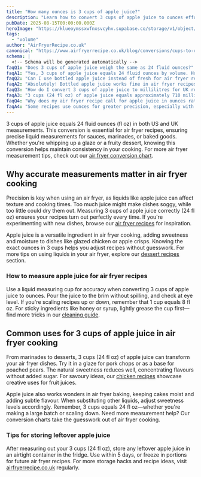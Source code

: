 ```yaml
---
title: "How many ounces is 3 cups of apple juice?"
description: "Learn how to convert 3 cups of apple juice to ounces effortlessly for perfect air fryer recipes. Includes UK measurements and tips!"
pubDate: 2025-08-15T00:00:00.000Z
heroImage: "https://klueoymssxwfnxsvcyhv.supabase.co/storage/v1/object/public/Shmucket/how-many-ounces-is-3-cups-of-apple-juice.webp"
tags:
  - "volume"
author: "AirFryerRecipe.co.uk"
canonical: "https://www.airfryerrecipe.co.uk/blog/conversions/cups-to-ounces/how-many-ounces-is-3-cups-of-apple-juice"
schema: |
  <!-- Schema will be generated automatically -->
faqQ1: "Does 3 cups of apple juice weigh the same as 24 fluid ounces?"
faqA1: "Yes, 3 cups of apple juice equals 24 fluid ounces by volume. However, weight can vary slightly depending on temperature and sugar content. For most air fryer recipes, the fluid ounce measurement is what matters most."
faqQ2: "Can I use bottled apple juice instead of fresh for air fryer recipes?"
faqA2: "Absolutely! Bottled apple juice works fine in air fryer recipes, though fresh-pressed may offer more flavour. Just ensure you're measuring accurately—3 cups equals 24 fl oz regardless of the juice type. Adjust sweetness if needed."
faqQ3: "How do I convert 3 cups of apple juice to millilitres for UK recipes?"
faqA3: "3 cups (24 fl oz) of apple juice equals approximately 710 millilitres. This conversion helps when following UK-specific air fryer recipes. Always use a measuring jug for liquids to ensure precision."
faqQ4: "Why does my air fryer recipe call for apple juice in ounces rather than cups?"
faqA4: "Some recipes use ounces for greater precision, especially with liquids that affect texture. Remember, 3 cups equals 24 fl oz—this consistency helps when scaling recipes up or down in your air fryer."
---
```

<p>3 cups of apple juice equals 24 fluid ounces (fl oz) in both US and UK measurements. This conversion is essential for air fryer recipes, ensuring precise liquid measurements for sauces, marinades, or baked goods. Whether you're whipping up a glaze or a fruity dessert, knowing this conversion helps maintain consistency in your cooking. For more air fryer measurement tips, check out our <a href=https://www.airfryerrecipe.co.uk/air-fryer-conversion-chart>air fryer conversion chart</a>.</p>  

<h2>Why accurate measurements matter in air fryer cooking</h2>  
<p>Precision is key when using an air fryer, as liquids like apple juice can affect texture and cooking times. Too much juice might make dishes soggy, while too little could dry them out. Measuring 3 cups of apple juice correctly (24 fl oz) ensures your recipes turn out perfectly every time. If you're experimenting with new dishes, browse our <a href=https://www.airfryerrecipe.co.uk/recipes>air fryer recipes</a> for inspiration.</p>  

<p>Apple juice is a versatile ingredient in air fryer cooking, adding sweetness and moisture to dishes like glazed chicken or apple crisps. Knowing the exact ounces in 3 cups helps you adjust recipes without guesswork. For more tips on using liquids in your air fryer, explore our <a href=https://www.airfryerrecipe.co.uk/recipe-category/dessert>dessert recipes</a> section.</p>  

<h3>How to measure apple juice for air fryer recipes</h3>  
<p>Use a liquid measuring cup for accuracy when converting 3 cups of apple juice to ounces. Pour the juice to the brim without spilling, and check at eye level. If you're scaling recipes up or down, remember that 1 cup equals 8 fl oz. For sticky ingredients like honey or syrup, lightly grease the cup first—find more tricks in our <a href=https://www.airfryerrecipe.co.uk/air-fryer-cleaner>cleaning guide</a>.</p>  

<h2>Common uses for 3 cups of apple juice in air fryer cooking</h2>  
<p>From marinades to desserts, 3 cups (24 fl oz) of apple juice can transform your air fryer dishes. Try it in a glaze for pork chops or as a base for poached pears. The natural sweetness reduces well, concentrating flavours without added sugar. For savoury ideas, our <a href=https://www.airfryerrecipe.co.uk/recipe-category/chicken>chicken recipes</a> showcase creative uses for fruit juices.</p>  

<p>Apple juice also works wonders in air fryer baking, keeping cakes moist and adding subtle flavour. When substituting other liquids, adjust sweetness levels accordingly. Remember, 3 cups equals 24 fl oz—whether you're making a large batch or scaling down. Need more measurement help? Our conversion charts take the guesswork out of air fryer cooking.</p>  

<h3>Tips for storing leftover apple juice</h3>  
<p>After measuring out your 3 cups (24 fl oz), store any leftover apple juice in an airtight container in the fridge. Use within 5 days, or freeze in portions for future air fryer recipes. For more storage hacks and recipe ideas, visit <a href=https://www.airfryerrecipe.co.uk>airfryerrecipe.co.uk</a> regularly.</p>
